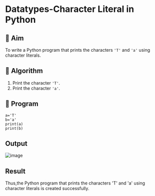 # Datatypes-Character Literal in Python

## 🎯 Aim
To write a Python program that prints the characters `'T'` and `'a'` using character literals.

## 🧠 Algorithm
1. Print the character `'T'`.
2. Print the character `'a'`.

## 🧾 Program
~~~
a='T'
b='a'
print(a)
print(b)
~~~
## Output
![image](https://github.com/user-attachments/assets/1d3d1b83-c9ac-496a-bc60-ca0a5c9ae3b2)

## Result
Thus,the Python program that prints the characters 'T' and 'a' using character literals is created successfully.

